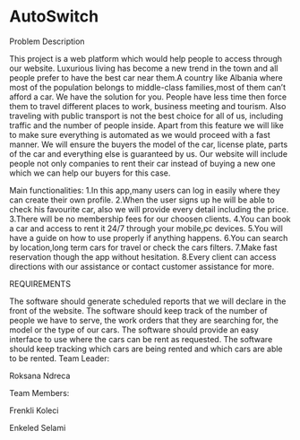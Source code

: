 # AutoSwitch
Problem Description 

This project is a web platform which would help people to access through our website. Luxurious living has become a new trend in the town and all people prefer to have the best car near them.A country like Albania where most of the population belongs to middle-class families,most of them can’t afford a car. We have the solution for you. People have less time then force them to travel different places to work, business meeting and tourism. Also traveling with public transport is not the best choice for all of us, including traffic and the number of people inside. Apart from this feature we will like to make sure everything is automated as we would proceed with a fast manner. We will ensure the buyers the model of the car, license plate, parts of the car and everything else is guaranteed by us. Our website will include people not only companies to rent their car instead of buying a new one which we can help our buyers for this case.

Main functionalities:
1.In this app,many users can log in easily where they can create their own profile.
2.When the user signs up he will be able to check his favourite car, also we will provide every detail including the price.
3.There will be no membership fees for our choosen clients.
4.You can book a car and access to rent it 24/7 through your mobile,pc devices.
5.You will have a guide on how to use properly if anything happens.
6.You can search by location,long term cars for travel or check the cars filters.
7.Make fast reservation though the app without hesitation.
8.Every client can access directions with our assistance or contact customer assistance for more.

REQUIREMENTS

The software should generate scheduled reports that we will declare in the front of the website. 
The software should keep track of the number of people we have to serve, the work orders that they are searching for, the model or the type of our cars. 
The software should provide an easy interface to use where the cars can be rent as requested. The software should keep tracking which cars are being rented and which cars are able to be rented.
Team Leader:

Roksana Ndreca


Team Members: 

Frenkli Koleci

Enkeled Selami 
